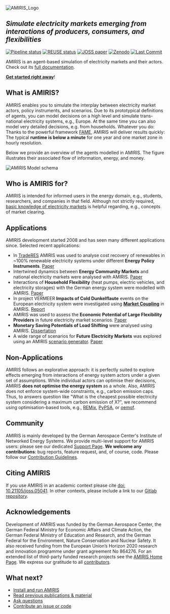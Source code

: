 <!-- SPDX-FileCopyrightText: 2025 German Aerospace Center <amiris@dlr.de>

SPDX-License-Identifier: Apache-2.0 -->
![AMIRIS_Logo](https://gitlab.com/dlr-ve/esy/amiris/amiris/-/wikis/uploads/AMIRIS_LogoWTitle.png)

## _Simulate electricity markets emerging from interactions of producers, consumers, and flexibilities_

[![Pipeline status](https://gitlab.com/dlr-ve/esy/amiris/amiris/badges/main/pipeline.svg)](https://gitlab.com/dlr-ve/esy/amiris/amiris/-/commits/main)
[![REUSE status](https://api.reuse.software/badge/gitlab.com/dlr-ve/esy/amiris/amiris/)](https://api.reuse.software/info/gitlab.com/dlr-ve/esy/amiris/amiris/)
[![JOSS paper](https://joss.theoj.org/papers/10.21105/joss.05041/status.svg)](https://joss.theoj.org/papers/10.21105/joss.05041)
[![Zenodo](https://img.shields.io/badge/Research-Zenodo-blue)](https://zenodo.org/communities/amiris)
[![Last Commit](https://img.shields.io/gitlab/last-commit/dlr-ve/esy/amiris/amiris)](https://gitlab.com/fame-framework/fame-io/-/commits/dev)

AMIRIS is an agent-based simulation of electricity markets and their actors. Check out its [full documentation](https://gitlab.com/dlr-ve/esy/amiris/amiris/-/wikis/home).

**[Get started right away](https://gitlab.com/dlr-ve/esy/amiris/amiris/-/wikis/GetStarted/Getting-started)**!

## What is AMIRIS?

AMIRIS enables you to simulate the interplay between electricity market actors, policy instruments, and scenarios.
Due to its prototypical definitions of agents, you can model decisions on a high level and simulate trans-national electricity systems, e.g., Europe.
At the same time you can also model very detailed decisions, e.g. from households.
Whatever you do: Thanks to the powerful framework [FAME](https://gitlab.com/fame-framework/wiki/-/wikis/home), AMIRIS will deliver results quickly: The typical **runtime is below a minute** for one year and one market zone in hourly resolution.

Below we provide an overview of the agents modelled in AMIRIS. The figure illustrates their associated flow of information, energy, and money.

![AMIRIS Model schema](https://gitlab.com/dlr-ve/esy/amiris/amiris/-/wikis/uploads/AMIRIS_ModellSchema_CCBY4.png)

## Who is AMIRIS for?

AMIRIS is intended for informed users in the energy domain, e.g., students, researchers, and companies in that field.
Although not strictly required, [basic knowledge of electricity markets](https://en.wikipedia.org/wiki/Electricity_market#Wholesale_electricity_market) is helpful regarding, e.g., concepts of market clearing.

## Applications

AMIRIS development started 2008 and has seen many different applications since. 
Selected recent applications:

- In [TradeRES](https://traderes.eu/) AMIRIS was used to analyse cost recovery of renewables in ~100% renewable electricity systems under different **Energy Policy Instruments**. [Paper](https://doi.org/10.1109/EEM60825.2024.10608886)
- Intertwined dynamics between **Energy Community Markets** and national electricity markets were analysed with AMIRIS. [Paper](https://doi.org/10.1016/j.egyr.2024.06.052)
- Interactions of **Household Flexibility** (heat pumps, electric vehicles, and electricity storages) with the German energy system were modelled with AMIRIS. [Paper](https://elib.dlr.de/207802)
- In project VERMEER **Impacts of Cold Dunkelflaute** events on the European electricity system were investigated using **[Market Coupling](https://zenodo.org/records/10561382)** in AMIRIS. [Report](https://elib.dlr.de/196641/)
- AMIRIS was used to assess the **Economic Potential of Large Flexibility Providers** in future electricity market scenarios. [Paper](https://doi.org/10.1016/j.est.2024.110959)
- **Monetary Saving Potentials of Load Shifting** were analysed using AMIRIS. [Dissertation](https://depositonce.tu-berlin.de/items/4a364bac-9e97-4d35-8eb6-645824cfc02d)
- A wide range of scenarios for **Future Electricity Markets** was explored using an AMIRIS [scenario generator](https://doi.org/10.5281/zenodo.8382789). [Paper](https://doi.org/10.1016/j.egyr.2024.11.013)

## Non-Applications

AMIRIS follows an explorative approach: it is perfectly suited to explore effects emerging from interactions of energy system actors under a given set of assumptions.
While individual actors can optimise their decisions, AMIRIS **does not optimise the energy system** as a whole.
Also, AMIRIS does not enforce system-wide constraints, e.g., carbon emission caps.
Thus, to answers question like "What is the cheapest possible electricity system considering a maximum carbon emission of X?", we recommend using optimisation-based tools, e.g., [REMix](https://gitlab.com/dlr-ve/esy/remix/framework), [PyPSA](https://pypsa.org/), or [oemof](https://oemof.org/).

## Community

AMIRIS is mainly developed by the German Aerospace Center's Institute of Networked Energy Systems.
We provide multi-level support for AMIRIS users: please see our dedicated [Support Page](https://gitlab.com/dlr-ve/esy/amiris/amiris/-/wikis/Community/Support). **We welcome any contributions**: bug reports, feature request, and, of course, code.
Please follow our [Contribution Guidelines](https://gitlab.com/dlr-ve/esy/amiris/amiris/-/wikis/Community/Contribute).

## Citing AMIRIS

If you use AMIRIS in an academic context please cite [doi: 10.21105/joss.05041](https://doi.org/10.21105/joss.05041).
In other contexts, please include a link to our [Gitlab repository](https://gitlab.com/dlr-ve/esy/amiris/amiris).

## Acknowledgements

Development of AMIRIS was funded by the German Aerospace Center, the German Federal Ministry for Economic Affairs and Climate Action, the German Federal Ministry of Education and Research, and the German Federal for the Environment, Nature Conservation and Nuclear Safety. 
It also received funding from the European Union’s Horizon 2020 research and innovation programme under grant agreement No 864276.
For an extended list of third-party funded research projects see the [AMIRIS Home Page](https://helmholtz.software/software/amiris).
We express our gratitude to all [contributors](CONTRIBUTING.md#list-of-contributors).

## What next?

* [Install and run AMIRIS](https://gitlab.com/dlr-ve/esy/amiris/amiris/-/wikis/GetStarted/Getting-started)
* [Read previous publications & material](https://zenodo.org/communities/amiris)
* [Ask questions](https://forum.openmod.org/tag/amiris)
* [Contribute an issue or code](https://gitlab.com/dlr-ve/esy/amiris/amiris/-/wikis/Community/Contribute)
